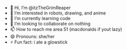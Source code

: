 - 👋 Hi, I’m @itzTheGrimReaper
- 👀 I’m interested in robots, drawing, and anime
- 🌱 I’m currently learning code
- 💞️ I’m looking to collaborate on nothing
- 📫 How to reach me area 51 (macdonalds if yout lazy)
- 😄 Pronouns: she/her
- ⚡ Fun fact: i ate a glowstick

<!---
itzTheGrimReaper/itzTheGrimReaper is a ✨ special ✨ repository because its `README.md` (this file) appears on your GitHub profile.
You can click the Preview link to take a look at your changes.
--->
